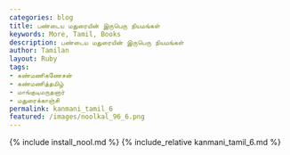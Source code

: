 ```yaml
---  
categories: blog  
title: பண்டைய மதுரையின் இருபெரு நியமங்கள்
keywords: More, Tamil, Books  
description: பண்டைய மதுரையின் இருபெரு நியமங்கள்
author: Tamilan  
layout: Ruby  
tags:     
- கண்மணிகணேசன்
- கண்மணித்தமிழ்
- மாங்குடிமருதனார்
- மதுரைக்காஞ்சி
permalink: kanmani_tamil_6  
featured: /images/noolkal_96_6.png  
---  
```

{% include install_nool.md %} 
{% include_relative kanmani_tamil_6.md %} 
